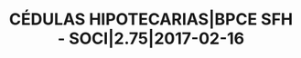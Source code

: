 ---
layout: asset
title: CÉDULAS HIPOTECARIAS|BPCE SFH - SOCI|2.75|2017-02-16
isin: FR0011200849
---